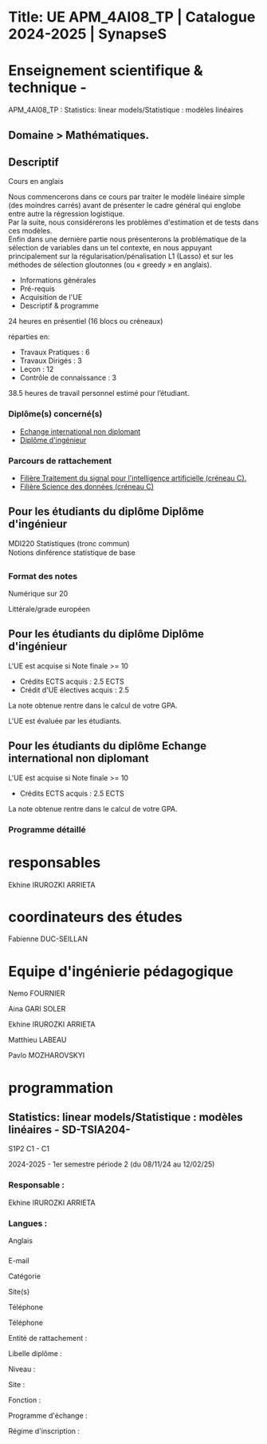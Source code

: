 # Title: UE APM_4AI08_TP | Catalogue 2024-2025 | SynapseS

#  [ ](/catalogue/2024-2025) Enseignement scientifique & technique \-
APM_4AI08_TP : Statistics: linear models/Statistique : modèles linéaires

## Domaine > Mathématiques.

## Descriptif

Cours en anglais  
  
Nous commencerons dans ce cours par traiter le modèle linéaire simple (des
moindres carrés) avant de présenter le cadre général qui englobe entre autre
la régression logistique.  
Par la suite, nous considérerons les problèmes d'estimation et de tests dans
ces modèles.  
Enfin dans une dernière partie nous présenterons la problématique de la
sélection de variables dans un tel contexte, en nous appuyant principalement
sur la régularisation/pénalisation L1 (Lasso) et sur les méthodes de sélection
gloutonnes (ou « greedy » en anglais).

  * Informations générales
  * Pré-requis
  * Acquisition de l'UE
  * Descriptif & programme

24 heures en présentiel (16 blocs ou créneaux)

réparties en:

  * Travaux Pratiques : 6
  * Travaux Dirigés : 3
  * Leçon : 12
  * Contrôle de connaissance : 3

38.5 heures de travail personnel estimé pour l’étudiant.

### Diplôme(s) concerné(s)

  * [Echange international non diplomant](/catalogue/2024-2025/diplome/1/PEI-echange-international-non-diplomant)
  * [Diplôme d'ingénieur](/catalogue/2024-2025/diplome/4/ING-diplome-d-ingenieur)

### Parcours de rattachement

  * [Filière Traitement du signal pour l'intelligence artificielle (créneau C).](/catalogue/2024-2025/parcours/1376/TSIA-filiere-traitement-du-signal-pour-l-intelligence-artificielle-creneau-c)
  * [Filière Science des données (créneau C)](/catalogue/2024-2025/parcours/1403/SD-filiere-science-des-donnees-creneau-c)

## Pour les étudiants du diplôme Diplôme d'ingénieur

MDI220 Statistiques (tronc commun)  
Notions dinférence statistique de base  
  

### Format des notes

Numérique sur 20

Littérale/grade européen

## Pour les étudiants du diplôme Diplôme d'ingénieur

L'UE est acquise si Note finale >= 10

  * Crédits ECTS acquis : 2.5 ECTS
  * Crédit d'UE électives acquis : 2.5

La note obtenue rentre dans le calcul de votre GPA.

L'UE est évaluée par les étudiants.

## Pour les étudiants du diplôme Echange international non diplomant

L'UE est acquise si Note finale >= 10

  * Crédits ECTS acquis : 2.5 ECTS

La note obtenue rentre dans le calcul de votre GPA.

### Programme détaillé

# responsables

Ekhine IRUROZKI ARRIETA

# coordinateurs des études

Fabienne DUC-SEILLAN

# Equipe d'ingénierie pédagogique

Nemo FOURNIER

Aina GARI SOLER

Ekhine IRUROZKI ARRIETA

Matthieu LABEAU

Pavlo MOZHAROVSKYI

# programmation

## Statistics: linear models/Statistique : modèles linéaires - SD-TSIA204-
S1P2 C1 - C1

2024-2025 - 1er semestre période 2 (du 08/11/24 au 12/02/25)

### Responsable :

Ekhine IRUROZKI ARRIETA

### Langues :

Anglais

###

E-mail

Catégorie

Site(s)

Téléphone

Téléphone

Entité de rattachement :

Libelle diplôme :

Niveau :

Site :

Fonction :

Programme d'échange :

Régime d'inscription :

